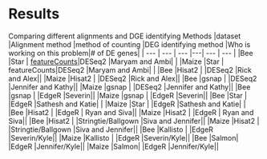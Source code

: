 # Results


Comparing different alignments and DGE identifying Methods
|dataset 	|Alignment method |method of counting 	|DEG identifying method 	|Who is working on this problem|# of DE genes| 
| --- | --- | --- |---| --- | --- | 
|Bee 	|Star | [featureCounts](./data/counts/Maryam-STAR-featureCounts-At_count.txt)|DESeq2 	|Maryam and Ambi| | 
|Maize 	|Star | featureCounts|DESeq2 	|Maryam and Ambi| | 
|Bee 	|Hisat2 |	|DESeq2 	|Rick and Alex|| 
|Maize 	|Hisat2 |	|DESeq2 	|Rick and Alex|| 
|Bee 	|gsnap |	|DESeq2 	|Jennifer and Kathy||
|Maize 	|gsnap |	|DESeq2 	|Jennifer and Kathy||
|Bee 	|gsnap |	|EdgeR 	|Severin|| 
|Maize 	|gsnap |	|EdgeR 	|Severin|| 
|Bee 	|Star |	|EdgeR 	|Sathesh and Katie| | 
|Maize	|Star |	|EdgeR 	|Sathesh and Katie| | 
|Bee 	|Hisat2 |	|EdgeR |	Ryan and Siva|| 
|Maize	|Hisat2 |	|EdgeR |	Ryan and Siva|| 
|Bee 	|Hisat2 |	|Stringtie/Ballgown 	|Siva and Jennifer|| 
|Maize	|Hisat2 |	|Stringtie/Ballgown 	|Siva and Jennifer||
|Bee 	|Kallisto |	|EdgeR 	|Severin/Kyle||
|Maize	|Kallisto |	|EdgeR 	|Severin/Kyle|| 
|Bee 	|Salmon| 	|EdgeR 	|Jennifer/Kyle|| 
|Maize 	|Salmon| 	|EdgeR 	|Jennifer/Kyle|| 

